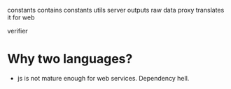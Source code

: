 

constants contains constants
utils
server outputs raw data
proxy translates it for web


verifier


# Why two languages?

- js is not mature enough for web services. Dependency hell.
